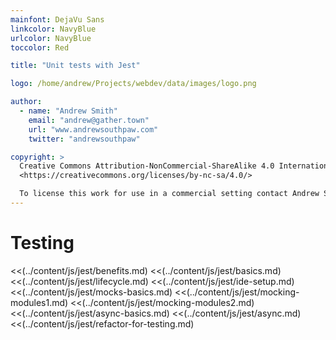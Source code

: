 ```yaml
---
mainfont: DejaVu Sans
linkcolor: NavyBlue
urlcolor: NavyBlue
toccolor: Red

title: "Unit tests with Jest"

logo: /home/andrew/Projects/webdev/data/images/logo.png

author:
  - name: "Andrew Smith"
    email: "andrew@gather.town"
    url: "www.andrewsouthpaw.com"
    twitter: "andrewsouthpaw"

copyright: >
  Creative Commons Attribution-NonCommercial-ShareAlike 4.0 International Public License:
  <https://creativecommons.org/licenses/by-nc-sa/4.0/>

  To license this work for use in a commercial setting contact Andrew Smith
---
```


# Testing

<<(../content/js/jest/benefits.md)
<<(../content/js/jest/basics.md)
<<(../content/js/jest/lifecycle.md)
<<(../content/js/jest/ide-setup.md)
<<(../content/js/jest/mocks-basics.md)
<<(../content/js/jest/mocking-modules1.md)
<<(../content/js/jest/mocking-modules2.md)
<<(../content/js/jest/async-basics.md)
<<(../content/js/jest/async.md)
<<(../content/js/jest/refactor-for-testing.md)
